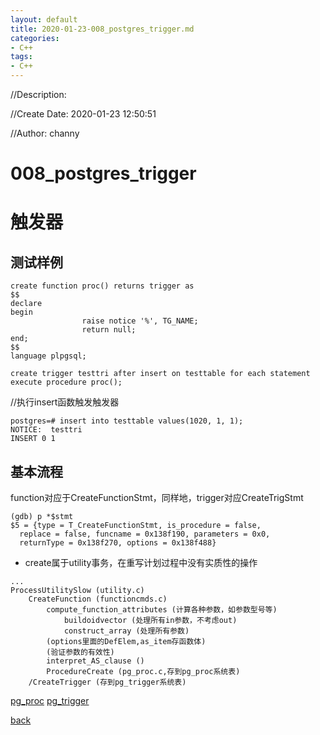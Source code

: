 ```yaml
---
layout: default
title: 2020-01-23-008_postgres_trigger.md
categories:
- C++
tags:
- C++
---
```

//Description:

//Create Date: 2020-01-23 12:50:51

//Author: channy

# 008_postgres_trigger
# 触发器

## 测试样例

```
create function proc() returns trigger as
$$
declare
begin
                raise notice '%', TG_NAME;
                return null;
end;
$$
language plpgsql;

create trigger testtri after insert on testtable for each statement execute procedure proc();
```

//执行insert函数触发触发器
```
postgres=# insert into testtable values(1020, 1, 1);
NOTICE:  testtri
INSERT 0 1
```

## 基本流程

function对应于CreateFunctionStmt，同样地，trigger对应CreateTrigStmt
```
(gdb) p *$stmt
$5 = {type = T_CreateFunctionStmt, is_procedure = false, 
  replace = false, funcname = 0x138f190, parameters = 0x0, 
  returnType = 0x138f270, options = 0x138f488}
```

* create属于utility事务，在重写计划过程中没有实质性的操作

```
...
ProcessUtilitySlow (utility.c)
	CreateFunction (functioncmds.c)
		compute_function_attributes (计算各种参数，如参数型号等) 
			buildoidvector (处理所有in参数，不考虑out)
			construct_array (处理所有参数)
		(options里面的DefElem,as_item存函数体)
		(验证参数的有效性)
		interpret_AS_clause ()
		ProcedureCreate (pg_proc.c,存到pg_proc系统表)
	/CreateTrigger (存到pg_trigger系统表)
```

[pg_proc](https://www.postgresql.org/docs/12/catalog-pg-proc.html)
[pg_trigger](http://postgres.cn/docs/11/catalog-pg-trigger.html)

[back](/)

